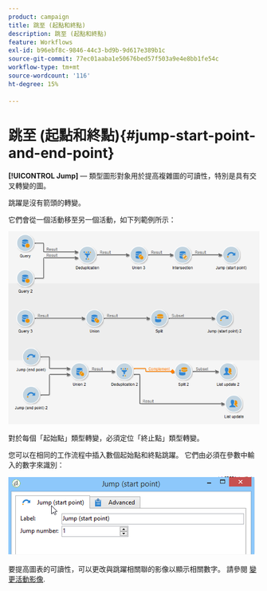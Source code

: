 ```yaml
---
product: campaign
title: 跳至 (起點和終點)
description: 跳至 (起點和終點)
feature: Workflows
exl-id: b96ebf8c-9846-44c3-bd9b-9d617e389b1c
source-git-commit: 77ec01aaba1e50676bed57f503a9e4e8bb1fe54c
workflow-type: tm+mt
source-wordcount: '116'
ht-degree: 15%

---
```


# 跳至 (起點和終點){#jump-start-point-and-end-point}



**[!UICONTROL Jump]**  — 類型圖形對象用於提高複雜圖的可讀性，特別是具有交叉轉變的圖。

跳躍是沒有箭頭的轉變。

它們會從一個活動移至另一個活動，如下列範例所示：

![](assets/s_user_segmentation_jump_sample.png)

對於每個「起始點」類型轉變，必須定位「終止點」類型轉變。

您可以在相同的工作流程中插入數個起始點和終點跳躍。 它們由必須在參數中輸入的數字來識別：

![](assets/s_user_segmentation_jump_in.png)

要提高圖表的可讀性，可以更改與跳躍相關聯的影像以顯示相關數字。 請參閱 [變更活動影像](change-activity-images.md).
